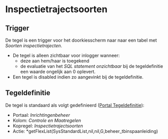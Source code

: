 # Inspectietrajectsoorten

## Trigger

De tegel is een trigger voor het doorkiesscherm naar naar een tabel met _Soorten inspectietrajecten_.

- De tegel is alleen zichtbaar voor inlogger wanneer:
  - deze aan hem/haar is toegekend
  - de evaluatie van het _SQL statement onzichtbaar_ bij de tegeldefinitie een waarde ongelijk aan 0 oplevert.
- Een tegel is disabled indien zo aangevinkt bij de tegeldefinitie.

## Tegeldefinitie

De tegel is standaard als volgt gedefinieerd ([Portal Tegeldefinitie](../../../../instellen_inrichten/portaldefinitie/portal_tegel.md)):

- Portaal: _Inrichtingenbeheer_
- Kolom: _Controle en Maatregelen_
- Kopregel: _Inspectietrajectsoorten_
- Actie: \*getFlexList(SysStandardList,nil,nil,G,beheer_tbinspaanleiding)
